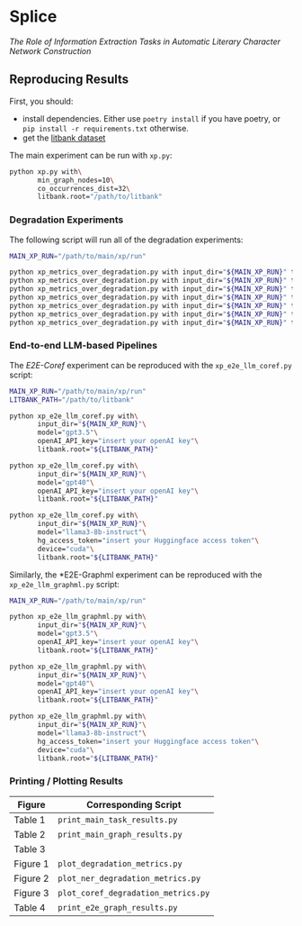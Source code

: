 # Splice
*The Role of Information Extraction Tasks in Automatic Literary Character Network Construction*

## Reproducing Results

First, you should:

- install dependencies. Either use `poetry install` if you have poetry, or `pip install -r requirements.txt` otherwise.
- get the [litbank dataset](https://github.com/dbamman/litbank)

The main experiment can be run with `xp.py`:

```sh
python xp.py with\
	   min_graph_nodes=10\
	   co_occurrences_dist=32\
	   litbank.root="/path/to/litbank"
```


### Degradation Experiments

The following script will run all of the degradation experiments:

```sh
MAIN_XP_RUN="/path/to/main/xp/run"

python xp_metrics_over_degradation.py with input_dir="${MAIN_XP_RUN}" task_name=NER degradation_name=add_wrong_entity degradation_steps=1000 degradation_report_frequency=0.05
python xp_metrics_over_degradation.py with input_dir="${MAIN_XP_RUN}" task_name=NER degradation_name=remove_correct_entity degradation_steps=200 degradation_report_frequency=0.5
python xp_metrics_over_degradation.py with input_dir="${MAIN_XP_RUN}" task_name=coref degradation_name=add_wrong_mention degradation_steps=200 degradation_report_frequency=0.05
python xp_metrics_over_degradation.py with input_dir="${MAIN_XP_RUN}" task_name=coref degradation_name=remove_correct_mention degradation_steps=1000 degradation_report_frequency=0.05
python xp_metrics_over_degradation.py with input_dir="${MAIN_XP_RUN}" task_name=coref degradation_name=add_wrong_link degradation_steps=500 degradation_report_frequency=0.05
python xp_metrics_over_degradation.py with input_dir="${MAIN_XP_RUN}" task_name=coref degradation_name=remove_correct_link degradation_steps=1000 degradation_report_frequency=0.05
python xp_metrics_over_degradation.py with input_dir="${MAIN_XP_RUN}" task_name=coref degradation_name=coref_all degradation_steps=1000 degradation_report_frequency=0.05
```


### End-to-end LLM-based Pipelines

The *E2E-Coref* experiment can be reproduced with the `xp_e2e_llm_coref.py` script:

```sh
MAIN_XP_RUN="/path/to/main/xp/run"
LITBANK_PATH="/path/to/litbank"

python xp_e2e_llm_coref.py with\
	   input_dir="${MAIN_XP_RUN}"\
	   model="gpt3.5"\
	   openAI_API_key="insert your openAI key"\
	   litbank.root="${LITBANK_PATH}"

python xp_e2e_llm_coref.py with\
	   input_dir="${MAIN_XP_RUN}"\
	   model="gpt40"\
	   openAI_API_key="insert your openAI key"\
	   litbank.root="${LITBANK_PATH}"

python xp_e2e_llm_coref.py with\
	   input_dir="${MAIN_XP_RUN}"\
	   model="llama3-8b-instruct"\
	   hg_access_token="insert your Huggingface access token"\
	   device="cuda"\
	   litbank.root="${LITBANK_PATH}"
```

Similarly, the *E2E-Graphml experiment can be reproduced with the `xp_e2e_llm_graphml.py` script:

```sh
MAIN_XP_RUN="/path/to/main/xp/run"

python xp_e2e_llm_graphml.py with\
	   input_dir="${MAIN_XP_RUN}"\
	   model="gpt3.5"\
	   openAI_API_key="insert your openAI key"\
	   litbank.root="${LITBANK_PATH}"

python xp_e2e_llm_graphml.py with\
	   input_dir="${MAIN_XP_RUN}"\
	   model="gpt40"\
	   openAI_API_key="insert your openAI key"\
	   litbank.root="${LITBANK_PATH}"

python xp_e2e_llm_graphml.py with\
	   input_dir="${MAIN_XP_RUN}"\
	   model="llama3-8b-instruct"\
	   hg_access_token="insert your Huggingface access token"\
	   device="cuda"\
	   litbank.root="${LITBANK_PATH}"
```


### Printing / Plotting Results

| Figure   | Corresponding Script                |
|----------|-------------------------------------|
| Table 1  | `print_main_task_results.py`        |
| Table 2  | `print_main_graph_results.py`       |
| Table 3  |                                     |
| Figure 1 | `plot_degradation_metrics.py`       |
| Figure 2 | `plot_ner_degradation_metrics.py`   |
| Figure 3 | `plot_coref_degradation_metrics.py` |
| Table 4  | `print_e2e_graph_results.py`        |
